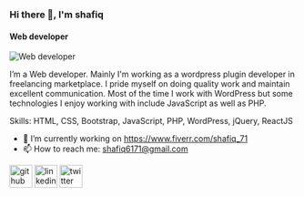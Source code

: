 ### Hi there 👋, I'm shafiq
#### Web developer
![Web developer](https://scontent.fdac22-1.fna.fbcdn.net/v/t39.30808-6/299859856_432825715548645_374603111828536608_n.png?_nc_cat=104&ccb=1-7&_nc_sid=e3f864&_nc_ohc=BMPiT8RLEFIAX_7-zHn&_nc_ht=scontent.fdac22-1.fna&oh=00_AfAvgHd6B4nbd23CPUThC-7V59a4B24y0li2xzWQRzT7Sg&oe=637BF5A5)

I’m a  Web developer. Mainly I'm working as a wordpress plugin developer in freelancing marketplace.  I pride myself on doing quality work and maintain excellent communication. Most of the time I work with WordPress but some technologies I enjoy working with include  JavaScript as well as PHP.

Skills: HTML, CSS, Bootstrap, JavaScript, PHP, WordPress, jQuery, ReactJS

- 🔭 I’m currently working on https://www.fiverr.com/shafiq_71 
- 📫 How to reach me: shafiq6171@gmail.com 


[<img src='https://cdn.jsdelivr.net/npm/simple-icons@3.0.1/icons/github.svg' alt='github' height='40'>](https://github.com/https://github.com/shafiq6171/shafiq6171)  [<img src='https://cdn.jsdelivr.net/npm/simple-icons@3.0.1/icons/linkedin.svg' alt='linkedin' height='40'>](https://www.linkedin.com/in/https://www.linkedin.com/in/shafiqul-shafiq//)  [<img src='https://cdn.jsdelivr.net/npm/simple-icons@3.0.1/icons/twitter.svg' alt='twitter' height='40'>](https://twitter.com/https://twitter.com/shafiq6171)
